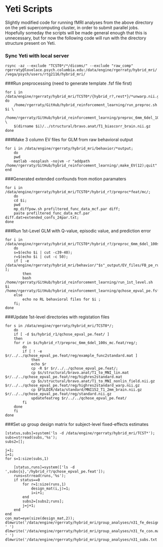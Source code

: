 # Yeti Scripts
Slightly modified code for running fMRI analyses from the above directory on the yeti supercomputing cluster, in order to submit parallel jobs. Hopefully someday the scripts will be made general enough that this is unnecessary, but for now the following code will run with the directory structure present on Yeti. 


### Sync Yeti with local server
```{.bash}
rsync -az --exclude "TCST0*/*/dicoms/" --exclude "raw_comp" rgerraty@lovelace.psych.columbia.edu:/data/engine/rgerraty/hybrid_mri/ /vega/psych/users/rtg2116/hybrid_mri/
```

###Run preprocessing (need to generate template .fsf file first)
```{.bash}
for i in /data/engine/rgerraty/hybrid_mri/TCST0*/{hybrid_r?,rest*}/*unwarp.nii.gz
do
	/home/rgerraty/GitHub/hybrid_reinforcement_learning/run_preproc.sh $i \
	/home/rgerraty/GitHub/hybrid_reinforcement_learning/preproc_6mm_6del_100s_mc.fsf \
	$(dirname $i)/../structural/bravo.anat/T1_biascorr_brain.nii.gz
done
```

###Make 3 column EV files for GLM from raw behavioral output
```{.bash}
for i in /data/engine/rgerraty/hybrid_mri/behavior/*output;
	do
	pwd
	matlab -nosplash -nojvm -r "addpath /home/rgerraty/GitHub/hybrid_reinforcement_learning/;make_EV(12);quit"
end
```

###Generated extended confounds from motion paramaters
```{.bash}
for i in /data/engine/rgerraty/hybrid_mri/TCST0*/hybrid_r?/preproc*feat/mc/; 
	do 
	cd $i; 
	pwd
	mp_diffpow.sh prefiltered_func_data_mcf.par diff; 
	paste prefiltered_func_data_mcf.par diff.dat>extended_confs_24par.txt;
done
```

###Run 1st-Level GLM with Q-value, episodic value, and prediction error
```{.bash}
for i in /data/engine/rgerraty/hybrid_mri/TCST0*/hybrid_r?/preproc_6mm_6del_100s_mc.feat/filtered_func_data.nii.gz; 
	do 
	s=$(echo $i | cut -c39-40); 
	r=$(echo $i | cut -c 50);
	if [ -e /data/engine/rgerraty/hybrid_mri/behavior/"$s"_output/EV_files/FB_pe_run"$r".txt ];
		then 
		bash /home/rgerraty/GitHub/hybrid_reinforcement_learning/run_1st_level.sh $i /home/rgerraty/GitHub/hybrid_reinforcement_learning/qchose_epval_pe.fsf;
	else 
		echo no RL behavioral files for $i ;
	fi;
done
```

###Update 1st-level directories with registation files
```{.bash}
for s in /data/engine/rgerraty/hybrid_mri/TCST0*/;
	do
	if [ -d $s/hybrid_r1/qchose_epval_pe.feat/ ]
	then
	for r in $s/hybrid_r?/preproc_6mm_6del_100s_mc.feat/reg/; 
		do 
		if [ ! -e $r/../../qchose_epval_pe.feat/reg/example_func2standard.mat ]
			then
			echo $r
			cp -R $r $r/../../qchose_epval_pe.feat/;
			cp $s/structural/bravo.anat/T1_to_MNI_lin.mat $r/../../qchose_epval_pe.feat/reg/highres2standard.mat
			cp $s/structural/bravo.anat/T1_to_MNI_nonlin_field.nii.gz $r/../../qchose_epval_pe.feat/reg/highres2standard_warp.nii.gz
			cp $FSLDIR/data/standard/MNI152_T1_2mm_brain.nii.gz $r/../../qchose_epval_pe.feat/reg/standard.nii.gz
			updatefeatreg $r/../../qchose_epval_pe.feat/
		fi
	done
	fi
done
```

###Set up group design matrix for subject-level fixed-effects estimates
```{.matlab}
[status,subs]=system('ls -d /data/engine/rgerraty/hybrid_mri/TCST*');
subs=strread(subs,'%s');
subs2=[];

j=1;
i=1;
for s=1:size(subs,1)

	[status,runs]=system(['ls -d ',subs{s},'/hybrid_r?/qchose_epval_pe.feat']);
	runs=strread(runs,'%s');
	if status==0
		for r=1:size(runs,1)
			design_mat(i,j)=1;
			i=i+1;
		end
		subs2=[subs2;runs];
		j=j+1;
	end
end
con_mat=eye(size(design_mat,2));
dlmwrite('/data/engine/rgerraty/hybrid_mri/group_analyses/n31_fe_design.mat',design_mat, ' ')
dlmwrite('/data/engine/rgerraty/hybrid_mri/group_analyses/n31_fe_con.mat',con_mat, ' ')
dlmwrite('/data/engine/rgerraty/hybrid_mri/group_analyses/n31_subs.txt',subs2,'')   
```